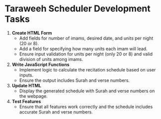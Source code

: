 # Taraweeh Scheduler Development Tasks

1. **Create HTML Form**
   - Add fields for number of imams, desired date, and units per night (20 or 8).
   - Add a field for specifying how many units each imam will lead.
   - Ensure input validation for units per night (only 20 or 8) and valid division of units among imams.
2. **Write JavaScript Functions**
   - Implement logic to calculate the recitation schedule based on user inputs.
   - Ensure the output includes Surah and verse numbers.
3. **Update HTML**
   - Display the generated schedule with Surah and verse numbers on the webpage.
4. **Test Features**
   - Ensure that all features work correctly and the schedule includes accurate Surah and verse numbers.
